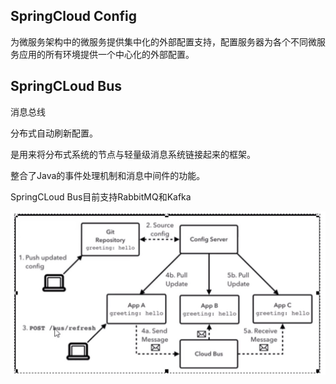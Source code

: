 ## SpringCloud Config

为微服务架构中的微服务提供集中化的外部配置支持，配置服务器为各个不同微服务应用的所有环境提供一个中心化的外部配置。


## SpringCLoud Bus

消息总线

分布式自动刷新配置。

是用来将分布式系统的节点与轻量级消息系统链接起来的框架。

整合了Java的事件处理机制和消息中间件的功能。

SpringCLoud Bus目前支持RabbitMQ和Kafka

![](./pics/bus.jpg)